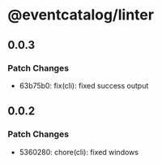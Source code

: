 # @eventcatalog/linter

## 0.0.3

### Patch Changes

- 63b75b0: fix(cli): fixed success output

## 0.0.2

### Patch Changes

- 5360280: chore(cli): fixed windows

